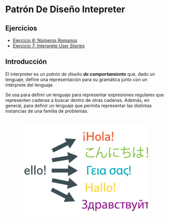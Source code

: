 # Patrón De Diseño Intepreter

## Ejercicios
-  [Ejercicio 6: Números Romanos ](https://github.com/AleS900/Design_Patterns/tree/main/src/main/java/interpreter/e6_numeros_romanos)
-  [Ejercicio 7: Interprete User Stories](https://github.com/AleS900/Design_Patterns/tree/main/src/main/java/interpreter/e7_interprete_user_stories)

## Introducción
El interpreter es un *patrón de diseño* ***de comportamiento*** que, dado un lenguaje, define una representación para su gramática junto con un intérprete del lenguaje.

Se usa para definir un lenguaje para representar expresiones regulares que representen cadenas a buscar dentro de otras cadenas. Además, en general, para definir un lenguaje que permita representar las distintas instancias de una familia de problemas.
</br>
</br>
 <p align="center">
    <img src="https://github.com/AleS900/prueba/blob/master/assets/1_aktl9RllPoIN9uymMnKo1Q.png" />
 </p>
 

